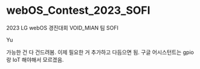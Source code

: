 # webOS_Contest_2023_SOFI
2023 LG webOS 경진대회 VOID_MIAN 팀 SOFI

Yu

가능한 건 다 건드려봄. 이제 필요한 거 추가하고 다듬으면 됨. 구글 어시스턴트는 gpio랑 IoT 해야해서 모르겠음.
